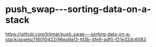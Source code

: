 # push_swap---sorting-data-on-a-stack


https://github.com/triimar/push_swap---sorting-data-on-a-stack/assets/116010422/96ea9a13-fd3b-4fe9-adf0-f21e32dc6083

